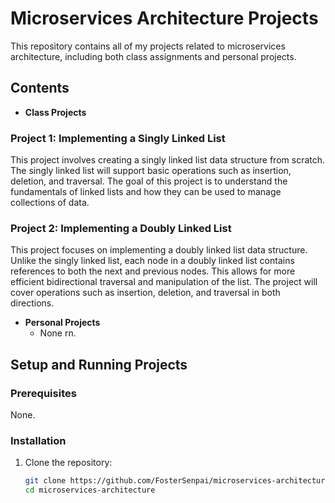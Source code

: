 # Microservices Architecture Projects

This repository contains all of my projects related to microservices architecture, including both class assignments and personal projects.

## Contents

- **Class Projects**
### Project 1: Implementing a Singly Linked List
This project involves creating a singly linked list data structure from scratch. 
The singly linked list will support basic operations such as insertion, deletion, and traversal. 
The goal of this project is to understand the fundamentals of linked lists and how they can be used to manage collections of data.

### Project 2: Implementing a Doubly Linked List
This project focuses on implementing a doubly linked list data structure. 
Unlike the singly linked list, each node in a doubly linked list contains references to both the next and previous nodes. 
This allows for more efficient bidirectional traversal and manipulation of the list. 
The project will cover operations such as insertion, deletion, and traversal in both directions.
  
- **Personal Projects**
  - None rn.

## Setup and Running Projects

### Prerequisites
None.

### Installation
1. Clone the repository:
   ```sh
   git clone https://github.com/FosterSenpai/microservices-architecture.git
   cd microservices-architecture
